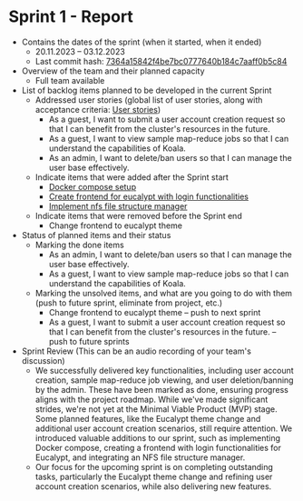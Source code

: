 # Sprint 1 - Report

- Contains the dates of the sprint (when it started, when it ended)
  - 20.11.2023 – 03.12.2023 
  - Last commit hash: [7364a15842f4be7bc0777640b184c7aaff0b5c84](https://github.com/inginerie-software-2023-2024/proiect-inginerie-software-shark-rockets/commit/7364a15842f4be7bc0777640b184c7aaff0b5c84)
- Overview of the team and their planned capacity
  - Full team available
- List of backlog items planned to be developed in the current Sprint
  - Addressed user stories (global list of user stories, along with acceptance criteria: [User stories](user_stories.md))
    - As a guest, I want to submit a user account creation request so that I can benefit from the cluster's resources in the future.
    - As a guest, I want to view sample map-reduce jobs so that I can understand the capabilities of Koala.
    - As an admin, I want to delete/ban users so that I can manage the user base effectively.
  - Indicate items that were added after the Sprint start
    - [Docker compose setup](https://github.com/inginerie-software-2023-2024/proiect-inginerie-software-shark-rockets/commit/30da55ff788f660ca961e4b1721fed8ee3d997d9)
    - [Create frontend for eucalypt with login functionalities](https://github.com/inginerie-software-2023-2024/proiect-inginerie-software-shark-rockets/commit/d44de48d4dfe1536ece7b3b45724afac07e8f906)
    - [Implement nfs file structure manager](https://github.com/inginerie-software-2023-2024/proiect-inginerie-software-shark-rockets/commit/f8d1a0efcf4e716412ab0265bdb60951aa8cc095)
  - Indicate items that were removed before the Sprint end
    - Change frontend to eucalypt theme
- Status of planned items and their status
  - Marking the done items
    - As an admin, I want to delete/ban users so that I can manage the user base effectively.
    - As a guest, I want to view sample map-reduce jobs so that I can understand the capabilities of Koala.
  - Marking the unsolved items, and what are you going to do with them (push to future sprint, eliminate from project, etc.)
    - Change frontend to eucalypt theme – push to next sprint
    - As a guest, I want to submit a user account creation request so that I can benefit from the cluster's resources in the future. – push to future sprints
- Sprint Review (This can be an audio recording of your team's discussion)
  - We successfully delivered key functionalities, including user account creation, sample map-reduce job viewing, and user deletion/banning by the admin. These have been marked as done, ensuring progress aligns with the project roadmap. While we've made significant strides, we're not yet at the Minimal Viable Product (MVP) stage. Some planned features, like the Eucalypt theme change and additional user account creation scenarios, still require attention. We introduced valuable additions to our sprint, such as implementing Docker compose, creating a frontend with login functionalities for Eucalypt, and integrating an NFS file structure manager.
  - Our focus for the upcoming sprint is on completing outstanding tasks, particularly the Eucalypt theme change and refining user account creation scenarios, while also delivering new features.